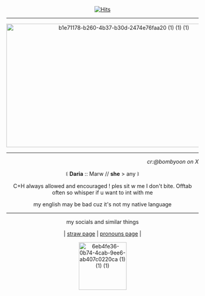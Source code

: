 <p align="center">
<a href="https://hits.sh/github.com/marwrutk1n/"><img alt="Hits" src="https://hits.sh/github.com/marwrutk1n.svg?style=plastic&label=ladies%20and%20gentlemen&color=97ca00"/></a>
 </p>

---
 <p align="center">
<img width="600" height="324" alt="b1e71178-b260-4b37-b30d-2474e76faa20 (1) (1) (1)" src="https://github.com/user-attachments/assets/8aa4aa0e-ba39-4ab0-af1e-fbe591159257" />
 </p>

---

*<p align="right">cr:@bombyoon on X</p>*
<p align="center">
   ꒰ <strong>Daria</strong> :: Marw // <strong>she</strong> > any ꒱
</p>
<p align="center">
C+H always allowed and encouraged ! ples sit w me I don't bite. Offtab often so whisper if u want to int with me
</p>  
<p align="center">
my english may be bad cuz it's not my native language
 </p>  

---
 
<p align="center">
my socials and similar things
</p>

 <p align="center">
  |    <a href="https://marws3p.straw.page/">straw page</a>  |  <a href="https://en.pronouns.page/@marwrutk1n">pronouns page</a>  |  
</p>

 <p align="center">
<img width="125" height="125" alt="6eb4fe36-0b74-4cab-9ee6-ab407c0220ca (1) (1) (1)" src="https://github.com/user-attachments/assets/afa7f0b4-a850-40a7-92e8-e7716d6e97f5" />
 </p>
